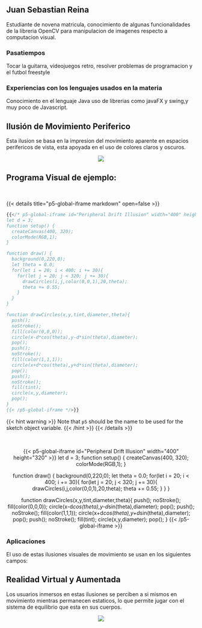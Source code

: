 ## **Juan Sebastian Reina**

Estudiante de novena matricula, conocimiento de algunas funcionalidades de la libreria OpenCV para manipulacion de imagenes respecto a computacion visual.

### **Pasatiempos**
Tocar la guitarra, videojuegos retro, resolver problemas de programacion y el futbol freestyle

### **Experiencias con los lenguajes usados en la materia**

Conocimiento en el lenguaje Java uso de librerias como javaFX y swing,y muy poco de Javascript.

## **Ilusión de Movimiento Periferico**

Esta ilusion se basa en la impresion del movimiento aparente en espacios perifericos de vista, esta apoyada en el uso de colores claros y oscuros.

<p align="center">
  <img src="../peripheralDriftIlussion.jpg">
</p>

## **Programa Visual de ejemplo:**

<br/>

{{< details title="p5-global-iframe markdown" open=false >}}
```js
{{</* p5-global-iframe id="Peripheral Drift Illusion" width="400" height="320" >}}
let d = 3;
function setup() {
  createCanvas(400, 320);
  colorMode(RGB,1);
}

function draw() {
  background(0,220,0);
  let theta = 0.0;
  for(let i = 20; i < 400; i += 30){
    for(let j = 20; j < 320; j += 30){
      drawCircles(i,j,color(0,0,1),20,theta);
      theta += 0.55;
    }
  }
}

function drawCircles(x,y,tint,diameter,theta){
  push();
  noStroke();
  fill(color(0,0,0));
  circle(x-d*cos(theta),y-d*sin(theta),diameter);
  pop();
  push();
  noStroke();
  fill(color(1,1,1));
  circle(x+d*cos(theta),y+d*sin(theta),diameter);
  pop();
  push();
  noStroke();
  fill(tint);
  circle(x,y,diameter);
  pop();
}
{{< /p5-global-iframe */>}}
```
{{< hint warning >}}
Note that `p5` should be the name to be used for the sketch object variable.
{{< /hint >}}
{{< /details >}}

<br/>

<div align = "center">

{{< p5-global-iframe id="Peripheral Drift Illusion" width="400" height="320" >}}
let d = 3;
function setup() {
  createCanvas(400, 320);
  colorMode(RGB,1);
}

function draw() {
  background(0,220,0);
  let theta = 0.0;
  for(let i = 20; i < 400; i += 30){
    for(let j = 20; j < 320; j += 30){
      drawCircles(i,j,color(0,0,1),20,theta);
      theta += 0.55;
    }
  }
}

function drawCircles(x,y,tint,diameter,theta){
  push();
  noStroke();
  fill(color(0,0,0));
  circle(x-d*cos(theta),y-d*sin(theta),diameter);
  pop();
  push();
  noStroke();
  fill(color(1,1,1));
  circle(x+d*cos(theta),y+d*sin(theta),diameter);
  pop();
  push();
  noStroke();
  fill(tint);
  circle(x,y,diameter);
  pop();
}
{{< /p5-global-iframe >}}
  
</div>
  
### **Aplicaciones**
El uso de estas ilusiones visuales de movimiento se usan en los siguientes campos:

## **Realidad Virtual y Aumentada**

Los usuarios inmersos en estas ilusiones se perciben a si mismos en movimiento mientras permanecen estaticos, lo que permite jugar con el sistema de equilibrio que esta en sus cuerpos.
  
<p align="center">
  <img src="../VRAR.jpg">
</p>
